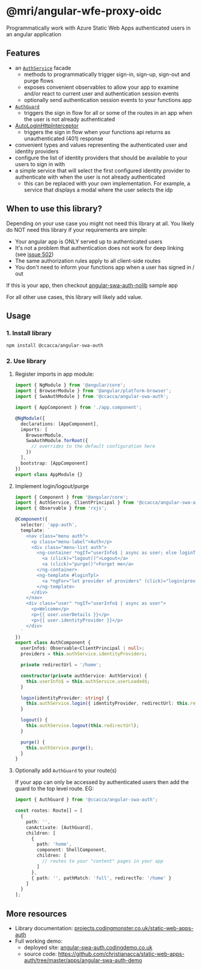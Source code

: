 # @mri/angular-wfe-proxy-oidc

Programmatically work with Azure Static Web Apps authenticated users in an angular application

## Features

- an [`AuthService`](https://projects.codingmonster.co.uk/static-web-apps-auth/injectables/AuthService.html) facade
  - methods to programmatically trigger sign-in, sign-up, sign-out and purge flows
  - exposes convenient observables to allow your app to examine and/or react to current user and authentication session events
  - optionally send authentication session events to your functions app
- [`AuthGuard`](https://projects.codingmonster.co.uk/static-web-apps-auth/guards/AuthGuard.html)
  - triggers the sign in flow for all or some of the routes in an app when the user is not already authenticated
- [AutoLoginHttpInterceptor](https://projects.codingmonster.co.uk/static-web-apps-auth/interceptors/AutoLoginHttpInterceptor.html)
  - triggers the sign in flow when your functions api returns as unauthenticated (401) response
- convenient types and values representing the authenticated user and identity providers
- configure the list of identity providers that should be available to your users to sign in with
- a simple service that will select the first configured identity provider to authenticate with when the user is not already authenticated
  - this can be replaced with your own implementation. For example, a service that displays a modal where the user selects the idp
  
## When to use this library?

Depending on your use case you might not need this library at all. You likely do NOT need this library if your requirements are simple:
* Your angular app is ONLY served up to authenticated users
* It's not a problem that authentication does not work for deep linking (see [issue 502](https://github.com/Azure/static-web-apps/issues/502))
* The same authorization rules apply to all client-side routes
* You don't need to inform your functions app when a user has signed in / out

If this is your app, then checkout [angular-swa-auth-nolib](https://angular-swa-auth-nolib.codingdemo.co.uk) sample app

For all other use cases, this library will likely add value.

## Usage

### 1. Install library

   ```bash
   npm install @ccacca/angular-swa-auth
   ```

### 2. Use library

1. Register imports in app module:

   ```ts
   import { NgModule } from '@angular/core';
   import { BrowserModule } from '@angular/platform-browser';
   import { SwaAuthModule } from '@ccacca/angular-swa-auth';
   
   import { AppComponent } from './app.component';
   
   @NgModule({
     declarations: [AppComponent],
     imports: [
       BrowserModule,
       SwaAuthModule.forRoot({
         // overrides to the default configuration here
       })
     ],
     bootstrap: [AppComponent]
   })
   export class AppModule {}
   ```

2. Implement login/logout/purge

   ```ts
   import { Component } from '@angular/core';
   import { AuthService, ClientPrincipal } from '@ccacca/angular-swa-auth';
   import { Observable } from 'rxjs';
   
   @Component({
     selector: 'app-auth',
     template: `
       <nav class="menu auth">
         <p class="menu-label">Auth</p>
         <div class="menu-list auth">
           <ng-container *ngIf="userInfo$ | async as user; else loginTpl">
             <a (click)="logout()">Logout</a>
             <a (click)="purge()">Forget me</a>
           </ng-container>
           <ng-template #loginTpl>
             <a *ngFor="let provider of providers" (click)="login(provider.id)">{{ provider.name }}</a>
           </ng-template>
         </div>
       </nav>
       <div class="user" *ngIf="userInfo$ | async as user">
         <p>Welcome</p>
         <p>{{ user.userDetails }}</p>
         <p>{{ user.identityProvider }}</p>
       </div>
     `
   })
   export class AuthComponent {
     userInfo$: Observable<ClientPrincipal | null>;
     providers = this.authService.identityProviders;

     private redirectUrl = '/home';

     constructor(private authService: AuthService) {
       this.userInfo$ = this.authService.userLoaded$;
     }

     login(identityProvider: string) {
       this.authService.login({ identityProvider, redirectUrl: this.redirectUrl });
     }

     logout() {
       this.authService.logout(this.redirectUrl);
     }

     purge() {
       this.authService.purge();
     }
   }
   ```

3. Optionally add `AuthGuard` to your route(s)

   If your app can only be accessed by authenticated users then add the guard to the top level route. EG:

   ```ts
   import { AuthGuard } from '@ccacca/angular-swa-auth';
   
   const routes: Route[] = [
     {
       path: '',
       canActivate: [AuthGuard],
       children: [
         {
           path: 'home',
           component: ShellComponent,
           children: [
             // routes to your "content" pages in your app
           ]
         },
         { path: '', pathMatch: 'full', redirectTo: '/home' }
       ]
     }
   ];
   ```

## More resources

- Library documentation: [projects.codingmonster.co.uk/static-web-apps-auth](https://projects.codingmonster.co.uk/static-web-apps-auth)
- Full working demo:  
  - deployed site: [angular-swa-auth.codingdemo.co.uk](https://angular-swa-auth.codingdemo.co.uk)
  - source code: <https://github.com/christianacca/static-web-apps-auth/tree/master/apps/angular-swa-auth-demo>
  
